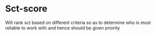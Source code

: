 # Sct-score
Will rank sct based on different criteria so as to determine who is most reliable to work with and hence should be given priority 
